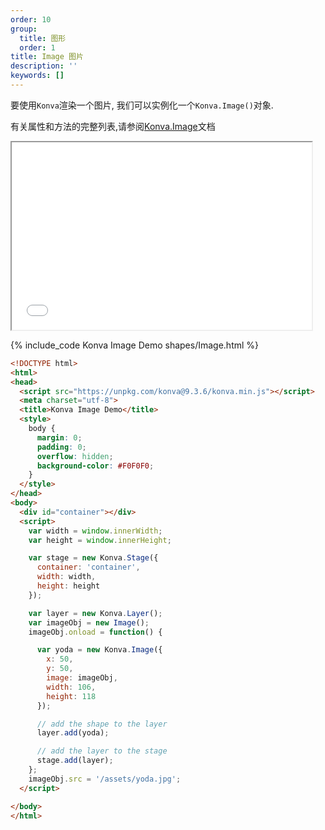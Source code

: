 ```yaml
---
order: 10
group:
  title: 图形
  order: 1
title: Image 图片
description: ''
keywords: []
---
```

要使用`Konva`渲染一个图片, 我们可以实例化一个`Konva.Image()`对象.

有关属性和方法的完整列表,请参阅<a href="https://konvajs.github.io/api/Konva.Image.html" target="__blank">Konva.Image</a>文档

<iframe src="/downloads/code/shapes/Image.html" style="width: 50vw;height:300px;"></iframe>


{% include_code Konva Image Demo shapes/Image.html %}

```html
<!DOCTYPE html>
<html>
<head>
  <script src="https://unpkg.com/konva@9.3.6/konva.min.js"></script>
  <meta charset="utf-8">
  <title>Konva Image Demo</title>
  <style>
    body {
      margin: 0;
      padding: 0;
      overflow: hidden;
      background-color: #F0F0F0;
    }
  </style>
</head>
<body>
  <div id="container"></div>
  <script>
    var width = window.innerWidth;
    var height = window.innerHeight;

    var stage = new Konva.Stage({
      container: 'container',
      width: width,
      height: height
    });

    var layer = new Konva.Layer();
    var imageObj = new Image();
    imageObj.onload = function() {

      var yoda = new Konva.Image({
        x: 50,
        y: 50,
        image: imageObj,
        width: 106,
        height: 118
      });

      // add the shape to the layer
      layer.add(yoda);

      // add the layer to the stage
      stage.add(layer);
    };
    imageObj.src = '/assets/yoda.jpg';
  </script>

</body>
</html>
```